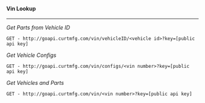 #### Vin Lookup

---

*Get Parts from Vehicle ID*

	GET - http://goapi.curtmfg.com/vin/vehicleID/<vehicle id>?key=[public api key]

*Get Vehicle Configs*

	GET - http://goapi.curtmfg.com/vin/configs/<vin number>?key=[public api key]

*Get Vehicles and Parts*

	GET - http://goapi.curtmfg.com/vin/<vin number>?key=[public api key]

